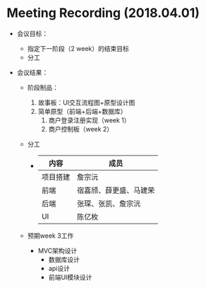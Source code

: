 # Meeting Recording (2018.04.01)

- 会议目标：

  - 指定下一阶段（2 week）的结束目标
  - 分工

- 会议结果：

  - 阶段制品：

    1. 故事板：UI交互流程图+原型设计图
    2. 简单原型（前端+后端+数据库）
       1. 商户登录注册实现（week 1）
       2. 商户控制板（week 2）

  - 分工

    - | 内容     | 成员                   |
      | -------- | ---------------------- |
      | 项目搭建 | 詹宗沅                 |
      | 前端     | 宿嘉颀、薛更盛、马建荣 |
      | 后端     | 张琛、张凯、詹宗沅     |
      | UI       | 陈亿枚                 |

  - 预期week 3工作

    - MVC架构设计
      - 数据库设计
      - api设计
      - 前端UI模块设计

